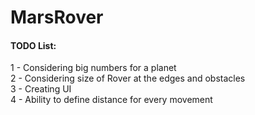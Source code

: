 # MarsRover

#### TODO List:
  1 - Considering big numbers for a planet 
  <br />2 - Considering size of Rover at the edges and obstacles
  <br />3 - Creating UI
  <br />4 - Ability to define distance for every movement
